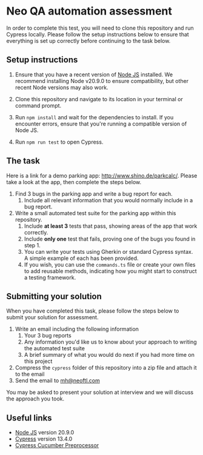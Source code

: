 # Neo QA automation assessment

In order to complete this test, you will need to clone this repository and run Cypress locally.
Please follow the setup instructions below to ensure that everything is set up correctly before continuing to the task below.

## Setup instructions

1. Ensure that you have a recent version of [Node JS](https://nodejs.org) installed. 
We recommend installing Node v20.9.0 to ensure compatibility, but other recent Node versions may also work.

2. Clone this repository and navigate to its location in your terminal or command prompt.

3. Run `npm install` and wait for the dependencies to install. 
If you encounter errors, ensure that you're running a compatible version of Node JS.

4. Run `npm run test` to open Cypress.

## The task

Here is a link for a demo parking app: http://www.shino.de/parkcalc/. Please take a look at the app, then complete the steps below.

1. Find 3 bugs in the parking app and write a bug report for each.
   1. Include all relevant information that you would normally include in a bug report.
2. Write a small automated test suite for the parking app within this repository.
   1. Include **at least 3** tests that pass, showing areas of the app that work correctly.
   2. Include **only one** test that fails, proving one of the bugs you found in step 1.
   3. You can write your tests using Gherkin or standard Cypress syntax. A simple example of each has been provided.
   4. If you wish, you can use the `commands.ts` file or create your own files to add reusable methods, indicating how you might start to construct a testing framework.

## Submitting your solution

When you have completed this task, please follow the steps below to submit your solution for assessment.

1. Write an email including the following information
   1. Your 3 bug reports
   2. Any information you'd like us to know about your approach to writing the automated test suite
   3. A brief summary of what you would do next if you had more time on this project
2. Compress the `cypress` folder of this repository into a zip file and attach it to the email
3. Send the email to mh@neoftl.com

You may be asked to present your solution at interview and we will discuss the approach you took.

## Useful links

* [Node JS](https://nodejs.org) version 20.9.0
* [Cypress](https://www.cypress.io/) version 13.4.0
* [Cypress Cucumber Preprocessor](https://github.com/badeball/cypress-cucumber-preprocessor/blob/master/docs/quick-start.md#write-a-test)
